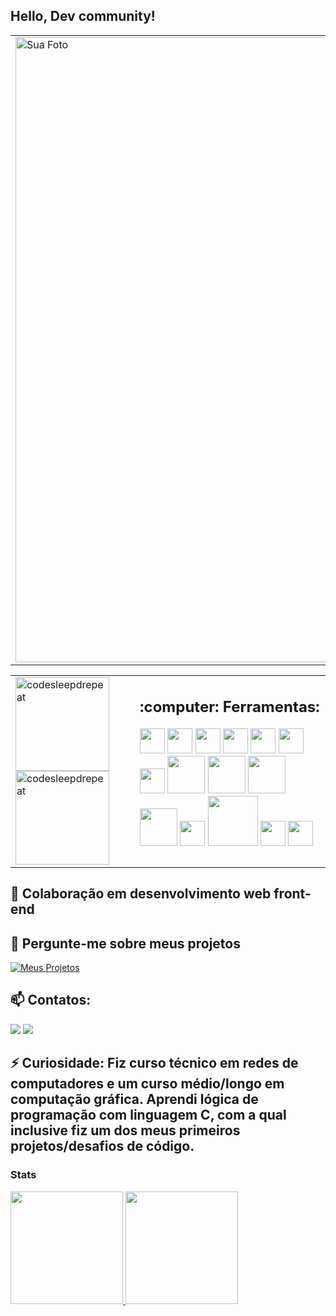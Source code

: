 ## Hello, Dev community!
<table>
  <tr>
    <td>
      <img src="https://github.com/dig-ie/dig-ie/assets/101150281/d996c005-ad71-49a9-9088-3411008614a0" alt="Sua Foto" style="width: 1000px; height: auto; margin-right: 20px;">
    </td>
    <td>
      🔭🏢 Sou de Recife/PE e atualmente atuo como suporte técnico de softwares, função que me permitiu desenvolver soft-skills como comunicação, colaboração, resolução de problemas, adaptabilidade e tratativa com o cliente/usuário final. 🏫💬 Estou no 5º período da graduação em Análise e Desenvolvimento de Sistemas e sou residente de software na "On Board" do Porto Digital. Nesta posição, participo de desafios, mentorias e projetos que aprimoram minhas habilidades de colaboração e trabalho em equipe, comunicação efetiva, gerenciamento de tempo e priorização, além de hard-skills voltadas ao desenvolvimento web.
    </td>
  </tr>
</table>
<table>
  <tr>
    <td style="vertical-align: top;">
      <div>
        <img src="https://github.com/dig-ie/dig-ie/assets/101150281/324a02e8-28a9-4f93-b748-352235fa4dcb" alt="codesleepdrepeat" width="150" height="auto">
        <img src="https://media1.tenor.com/m/FdkbSvSxI9MAAAAd/chilled-lamb-mienar.gif" alt="codesleepdrepeat" width="150" height="auto">
      </div>
    </td>
    <td style="vertical-align: top;">
      <div>
        <h2>:computer: Ferramentas:</h2>
        <img loading="lazy" src="https://cdn.jsdelivr.net/gh/devicons/devicon@latest/icons/nextjs/nextjs-original.svg" width="40" height="40"/>
        <img loading="lazy" src="https://cdn.jsdelivr.net/gh/devicons/devicon@latest/icons/react/react-original-wordmark.svg" width="40" height="40"/>
        <img loading="lazy" src="https://cdn.jsdelivr.net/gh/devicons/devicon@latest/icons/reactrouter/reactrouter-original-wordmark.svg" width="40" height="40"/>
        <img loading="lazy" src="https://cdn.jsdelivr.net/gh/devicons/devicon@latest/icons/typescript/typescript-original.svg" width="40" height="40"/>
        <img loading="lazy" src="https://cdn.jsdelivr.net/gh/devicons/devicon@latest/icons/javascript/javascript-original.svg" width="40" height="40"/>
        <img loading="lazy" src="https://cdn.jsdelivr.net/gh/devicons/devicon@latest/icons/html5/html5-plain-wordmark.svg" width="40" height="40"/>
        <img loading="lazy" src="https://cdn.jsdelivr.net/gh/devicons/devicon@latest/icons/css3/css3-original-wordmark.svg" width="40" height="40"/>
        <img loading="lazy" src="https://cdn.jsdelivr.net/gh/devicons/devicon@latest/icons/nodejs/nodejs-plain-wordmark.svg" width="60" height="60"/>
        <img loading="lazy" src="https://cdn.jsdelivr.net/gh/devicons/devicon@latest/icons/express/express-original-wordmark.svg" width="60" height="60"/>
        <img loading="lazy" src="https://cdn.jsdelivr.net/gh/devicons/devicon@latest/icons/git/git-plain-wordmark.svg" width="60" height="60"/>
        <img loading="lazy" src="https://cdn.jsdelivr.net/gh/devicons/devicon@latest/icons/mongoose/mongoose-original-wordmark.svg" width="60" height="60"/>
        <img loading="lazy" src="https://cdn.jsdelivr.net/gh/devicons/devicon@latest/icons/mongodb/mongodb-original-wordmark.svg" width="40" height="40"/>
        <img loading="lazy" src="https://cdn.jsdelivr.net/gh/devicons/devicon@latest/icons/supabase/supabase-original-wordmark.svg" width="80" height="80"/>
        <img loading="lazy" src="https://cdn.jsdelivr.net/gh/devicons/devicon@latest/icons/mysql/mysql-original-wordmark.svg" width="40" height="40"/>
        <img loading="lazy" src="https://cdn.jsdelivr.net/gh/devicons/devicon@latest/icons/java/java-original.svg" width="40" height="40"/>
      </div>
    </td>
  </tr>
</table>

## 👯 Colaboração em desenvolvimento web front-end
## 💬 Pergunte-me sobre meus projetos
[![Meus Projetos](https://img.shields.io/badge/Meus_Projetos-red?style=for-the-badge&logo=github&logoColor=white&labelWidth=150)](https://github.com/dig-ie?tab=repositories)
## 📫 Contatos:
<div>
<a href = "mailto:debarrosdiego415@gmail.com"><img loading="lazy" src="https://img.shields.io/badge/Gmail-D14836?style=for-the-badge&logo=gmail&logoColor=white" target="_blank"></a>
<a href="https://www.linkedin.com/in/di%C3%AAgo-de-barros-760541257/" target="_blank"><img loading="lazy" src="https://img.shields.io/badge/-LinkedIn-%230077B5?style=for-the-badge&logo=linkedin&logoColor=white" target="_blank"></a>   
</div>

## ⚡ Curiosidade: Fiz curso técnico em redes de computadores e um curso médio/longo em computação gráfica. Aprendi lógica de programação com linguagem C, com a qual inclusive fiz um dos meus primeiros projetos/desafios de código.

### Stats
<div>
<a href="https://github.com/dig-ie">
<img loading="lazy" height="180em" src="https://github-readme-stats.vercel.app/api/top-langs/?username=dig-ie&layout=compact&langs_count=7&theme=dracula"/>
<img loading="lazy" height="180em" src="https://github-readme-stats.vercel.app/api?username=dig-ie&show_icons=true&theme=dracula&include_all_commits=true&count_private=true"/>
</div>
